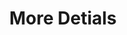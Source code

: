 ---
inv_num: 2012-027
add_credit:
url: 2012-027-more-details
title: More Detials
year: '2012'
display_year: '2012'
medium: Tic-tacs, Mercedes-Benz Concept Style Coupé
dims: Variable
pitch: "​A handful of tic-tacs thrown under the front seat of a Mercedes,....:)"
ps: So yeah, this was just some tic tacs thrown under the front seat of a Mercedes,..
  it wz in a show at MOCA LA (curated by Mike D!) I think it is my personal highlight
  of 2012. If you have a Mercedes and are interested in this work - aka having some
  tic tacs thrown under your front seat - please contact me using the contact on the
  ABOUT page of this site. Thanks and looking forward to hearing from you ! :)
live_url:
youtube:
related_code:
subheading:
download:
commission:
related:
layout: things-i-made
---